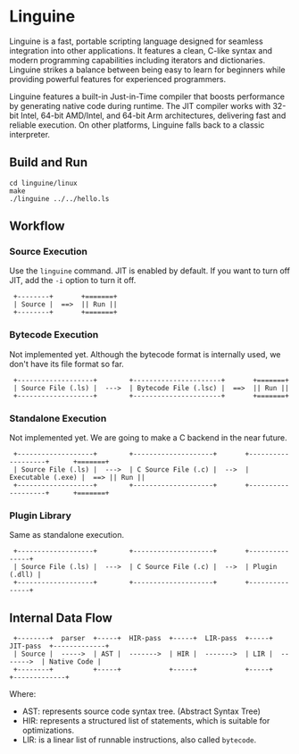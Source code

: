 Linguine
========

Linguine is a fast, portable scripting language designed for seamless
integration into other applications. It features a clean, C-like
syntax and modern programming capabilities including iterators and
dictionaries. Linguine strikes a balance between being easy to learn
for beginners while providing powerful features for experienced
programmers.

Linguine features a built-in Just-in-Time compiler that boosts
performance by generating native code during runtime. The JIT compiler
works with 32-bit Intel, 64-bit AMD/Intel, and 64-bit Arm
architectures, delivering fast and reliable execution. On other
platforms, Linguine falls back to a classic interpreter.

## Build and Run

```
cd linguine/linux
make
./linguine ../../hello.ls
```

## Workflow

### Source Execution

Use the `linguine` command.
JIT is enabled by default. If you want to turn off JIT,
add the `-i` option to turn it off.

```
 +--------+       +=======+
 | Source |  ==>  || Run ||
 +--------+       +=======+
```

### Bytecode Execution

Not implemented yet.  Although the bytecode format is internally used,
we don't have its file format so far.

```
 +-------------------+        +----------------------+       +=======+
 | Source File (.ls) |  --->  | Bytecode File (.lsc) |  ==>  || Run ||
 +-------------------+        +----------------------+       +=======+
```

### Standalone Execution

Not implemented yet.
We are going to make a C backend in the near future.

```
 +-------------------+        +--------------------+       +-------------------+      +=======+
 | Source File (.ls) |  --->  | C Source File (.c) |  -->  | Executable (.exe) |  ==> || Run ||
 +-------------------+        +--------------------+       +-------------------+      +=======+
```

### Plugin Library

Same as standalone execution.

```
 +-------------------+        +--------------------+       +---------------+
 | Source File (.ls) |  --->  | C Source File (.c) |  -->  | Plugin (.dll) |
 +-------------------+        +--------------------+       +---------------+
```

## Internal Data Flow

```
 +--------+  parser  +-----+  HIR-pass  +-----+  LIR-pass  +-----+  JIT-pass  +-------------+
 | Source |  ----->  | AST |  ------->  | HIR |  ------->  | LIR |  ------->  | Native Code |
 +--------+          +-----+            +-----+            +-----+            +-------------+
```

Where:
* AST: represents source code syntax tree. (Abstract Syntax Tree)
* HIR: represents a structured list of statements, which is suitable for optimizations.
* LIR: is a linear list of runnable instructions, also called `bytecode`.
